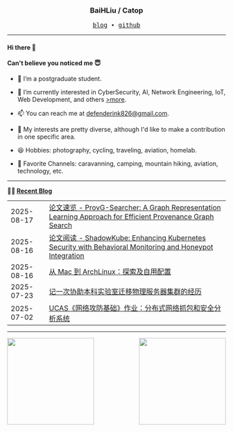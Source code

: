 <h3 align="center"> BaiHLiu / Catop </h3>


<p align="center">
  <samp>
    <a href="https://www.catop.top/">blog</a> ∙
    <a href="https://github.com/BaiHLiu">github</a>
  </samp>
</p>


---

#### Hi there 👋
#### Can't believe you noticed me 😇
<!-- languages:start -->
<!-- prettier-ignore-start -->
<!-- markdownlint-disable -->
- 🔭 I’m a postgraduate student.
- 🌱 I’m currently interested in CyberSecurity, AI, Network Engineering, IoT, Web Development, and others [>more](https://www.catop.top).
- 📫 You can reach me at [defenderink826@gmail.com](mailto:defenderink826@gmail.com).
- 🎨 My interests are pretty diverse, although I'd like to make a contribution in one specific area.

- 😆 Hobbies: photography, cycling, traveling, aviation, homelab.
- 🎥 Favorite Channels: caravanning, camping, mountain hiking, aviation, technology, etc.

<!-- markdownlint-restore -->
<!-- prettier-ignore-end -->
<!-- languages:end -->

---

**🤹‍♀️ <a href="https://www.catop.top/" target="_blank">Recent Blog</a>**
<table width="100%" align="left" style="margin: 0;">
  
<!-- BLOG-POST-LIST:START --><tr><td>2025-08-17</td><td><a href='https://www.catop.top/2025/08/17/provg-searcher-snapshot/' target='_blank'>论文速览 - ProvG-Searcher: A Graph Representation Learning Approach for Efficient Provenance Graph Search</a></td></tr><tr><td>2025-08-16</td><td><a href='https://www.catop.top/2025/08/16/shadowcube-reading-report/' target='_blank'>论文阅读 - ShadowKube: Enhancing Kubernetes Security with Behavioral Monitoring and Honeypot Integration</a></td></tr><tr><td>2025-08-16</td><td><a href='https://www.catop.top/2025/08/16/my-arch-explore/' target='_blank'>从 Mac 到 ArchLinux：探索及自用配置</a></td></tr><tr><td>2025-07-23</td><td><a href='https://www.catop.top/2025/07/23/a-server-cluster-migration/' target='_blank'>记一次协助本科实验室迁移物理服务器集群的经历</a></td></tr><tr><td>2025-07-02</td><td><a href='https://www.catop.top/2025/07/02/toy-net-analyser/' target='_blank'>UCAS《网络攻防基础》作业：分布式网络抓包和安全分析系统</a></td></tr><!-- BLOG-POST-LIST:END -->

</table>

<br clear="both" />

---


<img height=200 align="left" src="https://github-readme-stats-rose-three-81.vercel.app/api/top-langs/?username=baihliu&layout=compact&hide=html&exclude_repo=github-readme-stats,statistics,ChatGPT-Next-Web&show_icons=true&hide_border=true&card_width=250" />

<img height=200 align="right" src="https://github-readme-stats-rose-three-81.vercel.app/api?username=baihliu&count_private=true&show_icons=true&hide_border=true&langs_count=8&card_width=250" />

